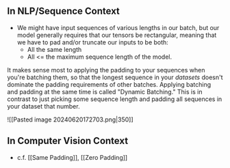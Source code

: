 ## In NLP/Sequence Context
- We might have input sequences of various lengths in our batch, but our model generally requires that our tensors be rectangular, meaning that we have to pad and/or truncate our inputs to be both:
	- All the same length
	- All <= the maximum sequence length of the model.

It makes sense most to applying the padding to your sequences when you're batching them, so that the longest sequence in your *datasets* doesn't dominate the padding requirements of other batches.
Applying batching and padding at the same time is called "Dynamic Batching." This is in contrast to just picking some sequence length and padding all sequences in your dataset that number.

![[Pasted image 20240620172703.png|350]]

## In Computer Vision Context
- c.f. [[Same Padding]], [[Zero Padding]]